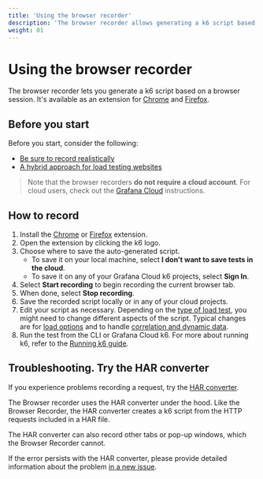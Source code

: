 ```yaml
---
title: 'Using the browser recorder'
description: 'The browser recorder allows generating a k6 script based on a web session. It is available as extensions for Chrome and Firefox.'
weight: 01
---
```


# Using the browser recorder

The browser recorder lets you generate a k6 script based on a browser session.
It's available as an extension for [Chrome](https://chrome.google.com/webstore/detail/grafana-k6-browser-record/fbanjfonbcedhifbgikmjelkkckhhidl) and [Firefox](https://addons.mozilla.org/en-US/firefox/addon/grafana-k6-browser-recorder/).

## Before you start

Before you start, consider the following:

- [Be sure to record realistically](https://grafana.com/docs/k6/<K6_VERSION>/using-k6/test-authoring/create-tests-from-recordings#be-sure-to-record-realistically)
- [A hybrid approach for load testing websites](https://grafana.com/docs/k6/<K6_VERSION>/using-k6/test-authoring/create-tests-from-recordings#consider-hybrid-approach-for-load-testing-websites)

> Note that the browser recorders **do not require a cloud account**. For cloud users, check out the [Grafana Cloud](https://grafana.com/docs/grafana-cloud/k6/author-run/browser-recorder/) instructions.

## How to record

1. Install the [Chrome](https://chrome.google.com/webstore/detail/grafana-k6-browser-record/fbanjfonbcedhifbgikmjelkkckhhidl) or [Firefox](https://addons.mozilla.org/en-US/firefox/addon/grafana-k6-browser-recorder/) extension.
1. Open the extension by clicking the k6 logo.
1. Choose where to save the auto-generated script.
   - To save it on your local machine, select **I don't want to save tests in the cloud**.
   - To save it on any of your Grafana Cloud k6 projects, select **Sign In**.
1. Select **Start recording** to begin recording the current browser tab.
1. When done, select **Stop recording**.
1. Save the recorded script locally or in any of your cloud projects.
1. Edit your script as necessary. Depending on the [type of load test](https://grafana.com/docs/k6/<K6_VERSION>/testing-guides/test-types/), you might need to change different aspects of the script.
   Typical changes are for [load options](https://grafana.com/docs/k6/<K6_VERSION>/using-k6/k6-options) and to handle [correlation and dynamic data](https://grafana.com/docs/k6/<K6_VERSION>/examples/correlation-and-dynamic-data).
1. Run the test from the CLI or Grafana Cloud k6. For more about running k6, refer to the [Running k6 guide](https://grafana.com/docs/k6/<K6_VERSION>/get-started/running-k6).

## Troubleshooting. Try the HAR converter

If you experience problems recording a request, try the [HAR converter](https://grafana.com/docs/k6/<K6_VERSION>/using-k6/test-authoring/create-tests-from-recordings/using-the-har-converter).

The Browser recorder uses the HAR converter under the hood.
Like the Browser Recorder, the HAR converter creates a k6 script from the HTTP requests included in a HAR file.

The HAR converter can also record other tabs or pop-up windows, which the Browser Recorder cannot.

If the error persists with the HAR converter, please provide detailed information about the problem [in a new issue](https://github.com/k6io/har-to-k6/issues).
